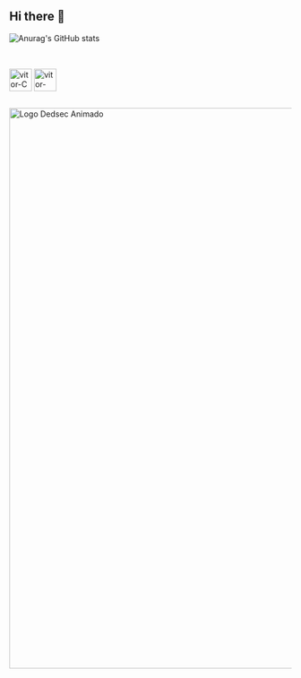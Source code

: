 ## Hi there 👋

![Anurag's GitHub stats](https://github-readme-stats.vercel.app/api?username=rogerdeus&show_icons=true&theme=dark)

##
<div style="display: inline_block"><br>
<img align="center" alt="vitor-C" heinght="30" width="40"  src="https://cdn.jsdelivr.net/gh/devicons/devicon@latest/icons/c/c-original.svg" />
  <img align="center" alt="vitor-PY" heinght="30" width="40" src="https://cdn.jsdelivr.net/gh/devicons/devicon@latest/icons/python/python-original.svg" />


</div>
 
  ## 
<img align="center" src="https://media1.tenor.com/m/gYDr3NtUTt0AAAAC/matrix-code.gif" alt="Logo Dedsec Animado" heinght="1000" width="1000">
